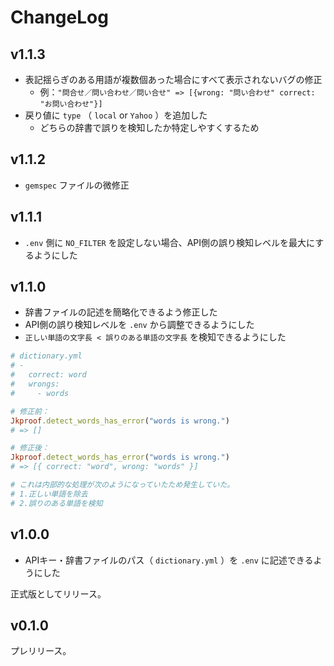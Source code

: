 # ChangeLog

## v1.1.3
- 表記揺らぎのある用語が複数個あった場合にすべて表示されないバグの修正
  - 例：`"問合せ／問い合わせ／問い合せ" => [{wrong: "問い合わせ" correct: "お問い合わせ"}]`
- 戻り値に `type` （ `local` or `Yahoo` ）を追加した
  - どちらの辞書で誤りを検知したか特定しやすくするため

## v1.1.2
- `gemspec` ファイルの微修正

## v1.1.1
- `.env` 側に `NO_FILTER` を設定しない場合、API側の誤り検知レベルを最大にするようにした

## v1.1.0

- 辞書ファイルの記述を簡略化できるよう修正した
- API側の誤り検知レベルを `.env` から調整できるようにした
- `正しい単語の文字長 < 誤りのある単語の文字長` を検知できるようにした

```ruby
# dictionary.yml
# -
#   correct: word
#   wrongs:
#     - words

# 修正前：
Jkproof.detect_words_has_error("words is wrong.")
# => []

# 修正後：
Jkproof.detect_words_has_error("words is wrong.")
# => [{ correct: "word", wrong: "words" }]

# これは内部的な処理が次のようになっていたため発生していた。
# 1.正しい単語を除去
# 2.誤りのある単語を検知
```

## v1.0.0

- APIキー・辞書ファイルのパス（ `dictionary.yml` ）を `.env` に記述できるようにした 

正式版としてリリース。

## v0.1.0
プレリリース。
